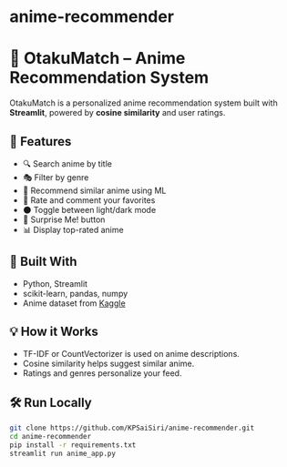 # anime-recommender
# 🎌 OtakuMatch – Anime Recommendation System

OtakuMatch is a personalized anime recommendation system built with **Streamlit**, powered by **cosine similarity** and user ratings.

## 🌟 Features

- 🔍 Search anime by title
- 🎭 Filter by genre
- 🎯 Recommend similar anime using ML
- 💬 Rate and comment your favorites
- 🌑 Toggle between light/dark mode
- 🎲 Surprise Me! button
- 📊 Display top-rated anime

## 🚀 Built With

- Python, Streamlit
- scikit-learn, pandas, numpy
- Anime dataset from [Kaggle](https://www.kaggle.com/datasets)

## 💡 How it Works

- TF-IDF or CountVectorizer is used on anime descriptions.
- Cosine similarity helps suggest similar anime.
- Ratings and genres personalize your feed.

## 🛠️ Run Locally

```bash
git clone https://github.com/KPSaiSiri/anime-recommender.git
cd anime-recommender
pip install -r requirements.txt
streamlit run anime_app.py
